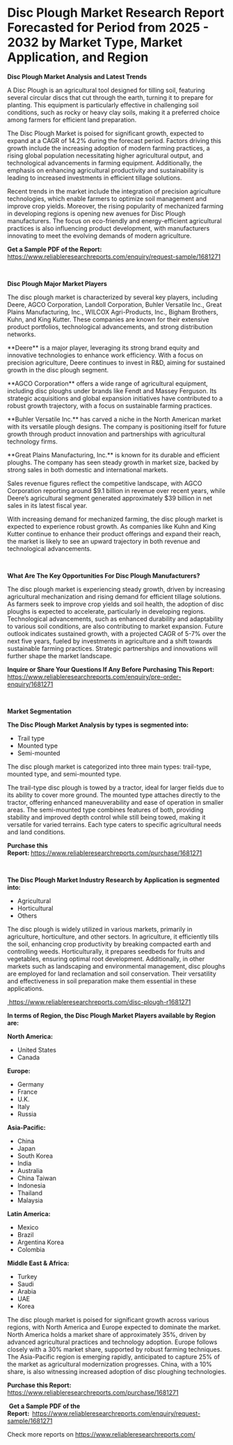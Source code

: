 <p><h1>Disc Plough Market Research Report Forecasted for Period from 2025 -  2032 by Market Type, Market Application, and Region</h1></p><p><strong>Disc Plough Market Analysis and Latest Trends</strong></p>
<p><p>A Disc Plough is an agricultural tool designed for tilling soil, featuring several circular discs that cut through the earth, turning it to prepare for planting. This equipment is particularly effective in challenging soil conditions, such as rocky or heavy clay soils, making it a preferred choice among farmers for efficient land preparation.</p><p>The Disc Plough Market is poised for significant growth, expected to expand at a CAGR of 14.2% during the forecast period. Factors driving this growth include the increasing adoption of modern farming practices, a rising global population necessitating higher agricultural output, and technological advancements in farming equipment. Additionally, the emphasis on enhancing agricultural productivity and sustainability is leading to increased investments in efficient tillage solutions.</p><p>Recent trends in the market include the integration of precision agriculture technologies, which enable farmers to optimize soil management and improve crop yields. Moreover, the rising popularity of mechanized farming in developing regions is opening new avenues for Disc Plough manufacturers. The focus on eco-friendly and energy-efficient agricultural practices is also influencing product development, with manufacturers innovating to meet the evolving demands of modern agriculture.</p></p>
<p><strong>Get a Sample PDF of the Report:&nbsp;</strong> <a href="https://www.reliableresearchreports.com/enquiry/request-sample/1681271?utm_campaign=3054&utm_medium=2&utm_source=Github&utm_content=ia&utm_term=24032025&utm_id=disc-plough">https://www.reliableresearchreports.com/enquiry/request-sample/1681271</a></p>
<p>&nbsp;</p>
<p><strong>Disc Plough Major Market Players</strong></p>
<p><p>The disc plough market is characterized by several key players, including Deere, AGCO Corporation, Landoll Corporation, Buhler Versatile Inc., Great Plains Manufacturing, Inc., WILCOX Agri-Products, Inc., Bigham Brothers, Kuhn, and King Kutter. These companies are known for their extensive product portfolios, technological advancements, and strong distribution networks.</p><p>**Deere** is a major player, leveraging its strong brand equity and innovative technologies to enhance work efficiency. With a focus on precision agriculture, Deere continues to invest in R&D, aiming for sustained growth in the disc plough segment.</p><p>**AGCO Corporation** offers a wide range of agricultural equipment, including disc ploughs under brands like Fendt and Massey Ferguson. Its strategic acquisitions and global expansion initiatives have contributed to a robust growth trajectory, with a focus on sustainable farming practices.</p><p>**Buhler Versatile Inc.** has carved a niche in the North American market with its versatile plough designs. The company is positioning itself for future growth through product innovation and partnerships with agricultural technology firms.</p><p>**Great Plains Manufacturing, Inc.** is known for its durable and efficient ploughs. The company has seen steady growth in market size, backed by strong sales in both domestic and international markets.</p><p>Sales revenue figures reflect the competitive landscape, with AGCO Corporation reporting around $9.1 billion in revenue over recent years, while Deere’s agricultural segment generated approximately $39 billion in net sales in its latest fiscal year.</p><p>With increasing demand for mechanized farming, the disc plough market is expected to experience robust growth. As companies like Kuhn and King Kutter continue to enhance their product offerings and expand their reach, the market is likely to see an upward trajectory in both revenue and technological advancements.</p></p>
<p>&nbsp;</p>
<p><strong>What Are The Key Opportunities For Disc Plough Manufacturers?</strong></p>
<p><p>The disc plough market is experiencing steady growth, driven by increasing agricultural mechanization and rising demand for efficient tillage solutions. As farmers seek to improve crop yields and soil health, the adoption of disc ploughs is expected to accelerate, particularly in developing regions. Technological advancements, such as enhanced durability and adaptability to various soil conditions, are also contributing to market expansion. Future outlook indicates sustained growth, with a projected CAGR of 5-7% over the next five years, fueled by investments in agriculture and a shift towards sustainable farming practices. Strategic partnerships and innovations will further shape the market landscape.</p></p>
<p><strong>Inquire or Share Your Questions If Any Before Purchasing This Report:</strong> <a href="https://www.reliableresearchreports.com/enquiry/pre-order-enquiry/1681271?utm_campaign=3054&utm_medium=2&utm_source=Github&utm_content=ia&utm_term=24032025&utm_id=disc-plough">https://www.reliableresearchreports.com/enquiry/pre-order-enquiry/1681271</a></p>
<p>&nbsp;</p>
<p><strong>Market Segmentation</strong></p>
<p><strong>The Disc Plough Market Analysis by types is segmented into:</strong></p>
<p><ul><li>Trail type</li><li>Mounted type</li><li>Semi-mounted</li></ul></p>
<p><p>The disc plough market is categorized into three main types: trail-type, mounted type, and semi-mounted type. </p><p>The trail-type disc plough is towed by a tractor, ideal for larger fields due to its ability to cover more ground. The mounted type attaches directly to the tractor, offering enhanced maneuverability and ease of operation in smaller areas. The semi-mounted type combines features of both, providing stability and improved depth control while still being towed, making it versatile for varied terrains. Each type caters to specific agricultural needs and land conditions.</p></p>
<p><strong>Purchase this Report:&nbsp;</strong><a href="https://www.reliableresearchreports.com/purchase/1681271?utm_campaign=3054&utm_medium=2&utm_source=Github&utm_content=ia&utm_term=24032025&utm_id=disc-plough">https://www.reliableresearchreports.com/purchase/1681271</a></p>
<p>&nbsp;</p>
<p><strong>The Disc Plough Market Industry Research by Application is segmented into:</strong></p>
<p><ul><li>Agricultural</li><li>Horticultural</li><li>Others</li></ul></p>
<p><p>The disc plough is widely utilized in various markets, primarily in agriculture, horticulture, and other sectors. In agriculture, it efficiently tills the soil, enhancing crop productivity by breaking compacted earth and controlling weeds. Horticulturally, it prepares seedbeds for fruits and vegetables, ensuring optimal root development. Additionally, in other markets such as landscaping and environmental management, disc ploughs are employed for land reclamation and soil conservation. Their versatility and effectiveness in soil preparation make them essential in these applications. </p></p>
<p><a href="https://www.reliableresearchreports.com/disc-plough-r1681271?utm_campaign=3054&utm_medium=2&utm_source=Github&utm_content=ia&utm_term=24032025&utm_id=disc-plough">&nbsp;https://www.reliableresearchreports.com/disc-plough-r1681271</a></p>
<p><strong>In terms of Region, the Disc Plough Market Players available by Region are:</strong></p>
<p>
    <p> <strong> North America: </strong>
        <ul>
            <li>United States</li>
            <li>Canada</li>
        </ul>
        </p> 
    <p> <strong> Europe: </strong>
        <ul>
            <li>Germany</li>
            <li>France</li>
            <li>U.K.</li>
            <li>Italy</li>
            <li>Russia</li>
        </ul>
        </p> 
    <p> <strong> Asia-Pacific: </strong>
        <ul>
            <li>China</li>
            <li>Japan</li>
            <li>South Korea</li>
            <li>India</li>
            <li>Australia</li>
            <li>China Taiwan</li>
            <li>Indonesia</li>
            <li>Thailand</li>
            <li>Malaysia</li>
        </ul>
        </p> 
    <p> <strong> Latin America: </strong>
        <ul>
            <li>Mexico</li>
            <li>Brazil</li>
            <li>Argentina Korea</li>
            <li>Colombia</li>
        </ul>
        </p> 
    <p> <strong> Middle East & Africa: </strong>
        <ul>
            <li>Turkey</li>
            <li>Saudi</li>
            <li>Arabia</li>
            <li>UAE</li>
            <li>Korea</li>
        </ul>
    </p>
    </p>
<p><p>The disc plough market is poised for significant growth across various regions, with North America and Europe expected to dominate the market. North America holds a market share of approximately 35%, driven by advanced agricultural practices and technology adoption. Europe follows closely with a 30% market share, supported by robust farming techniques. The Asia-Pacific region is emerging rapidly, anticipated to capture 25% of the market as agricultural modernization progresses. China, with a 10% share, is also witnessing increased adoption of disc ploughing technologies.</p></p>
<p><strong>Purchase this Report: </strong><a href="https://www.reliableresearchreports.com/purchase/1681271?utm_campaign=3054&utm_medium=2&utm_source=Github&utm_content=ia&utm_term=24032025&utm_id=disc-plough">https://www.reliableresearchreports.com/purchase/1681271</a></p>
<p>&nbsp;<strong>Get a Sample PDF of the Report:&nbsp;&nbsp;</strong><a href="https://www.reliableresearchreports.com/enquiry/request-sample/1681271?utm_campaign=3054&utm_medium=2&utm_source=Github&utm_content=ia&utm_term=24032025&utm_id=disc-plough">https://www.reliableresearchreports.com/enquiry/request-sample/1681271</a></p>
<p><strong></strong></p>
<p>Check more reports on <a href="https://www.reliableresearchreports.com/?utm_campaign=3054&utm_medium=2&utm_source=Github&utm_content=ia&utm_term=24032025&utm_id=disc-plough">https://www.reliableresearchreports.com/</a></p>